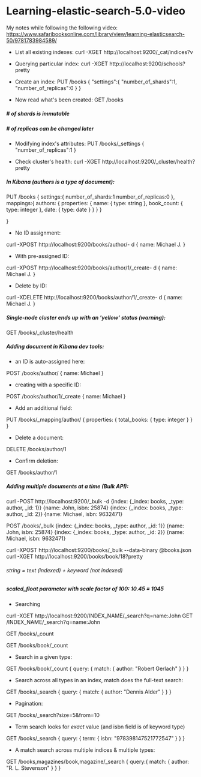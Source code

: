 # Learning-elastic-search-5.0-video

My notes while following the following video: https://www.safaribooksonline.com/library/view/learning-elasticsearch-50/9781783984589/


- List all existing indexes: 
curl -XGET http://localhost:9200/_cat/indices?v

- Querying particular index:
curl -XGET http://localhost:9200/schools?pretty

- Create an index:
PUT /books
{
	"settings":{
		"number_of_shards":1,
		"number_of_replicas":0
	}
}

- Now read what's been created: 
GET /books

##### \# of shards is immutable
##### \# of replicas can be changed later

- Modifying index's attributes:
PUT /books/_settings
{
	"number_of_replicas":1
}


- Check cluster's health:
curl -XGET http://localhost:9200/_cluster/health?pretty

##### In Kibana (authors is a type of document): 

PUT /books
{
settings:{
	number_of_shards:1
	number_of_replicas:0
},
mappings:{
	authors: {
		properties: {
			name: {
				type: string
			},
			book_count: {
				type: integer
			},
			date: {
				type: date
			}
		}
	}
}

}

- No ID assignment:

curl -XPOST http://localhost:9200/books/author/- d
{
	name: Michael J.
}


- With pre-assigned ID:

curl -XPOST http://localhost:9200/books/author/1/_create- d
{
	name: Michael J.
}

- Delete by ID:

curl -XDELETE http://localhost:9200/books/author/1/_create- d
{
	name: Michael J.
}

##### Single-node cluster ends up with an 'yellow' status (warning):

GET /books/_cluster/health

##### Adding document in Kibana dev tools:

- an ID is auto-assigned here: 

POST /books/author/
{
	name: Michael
}

- creating with a specific ID:

POST /books/author/1/_create
{
	name: Michael
}

- Add an additional field:

PUT /books/_mapping/author/
{
properties: 
{
	total_books:
	{
		type: integer
	}
}
}

- Delete a document: 

DELETE /books/author/1

- Confirm deletion: 

GET /books/author/1

##### Adding multiple documents at a time (Bulk API):

curl -POST http://localhost:9200/_bulk -d
{index: {_index: books, _type: author, _id: 1}}
{name: John, isbn: 25874}
{index: {_index: books, _type: author, _id: 2}}
{name: Michael, isbn: 9632471}

POST /books/_bulk
{index: {_index: books, _type: author, _id: 1}}
{name: John, isbn: 25874}
{index: {_index: books, _type: author, _id: 2}}
{name: Michael, isbn: 9632471}

curl -XPOST http://localhost:9200/books/_bulk --data-binary @books.json
curl -XGET http://localhost:9200/books/book/18?pretty

###### string = text (indexed) + keyword (not indexed)
##### scaled_float parameter with scale factor of 100: 10.45 = 1045

- Searching

curl -XGET http://localhost:9200/INDEX_NAME/_search?q=name:John
GET /INDEX_NAME/_search?q=name:John

GET /books/_count

GET /books/book/_count

- Search in a given type: 

GET /books/book/_count
{
	query: {
		match: {
			author: "Robert Gerlach"
		}
	}
}

- Search across all types in an index, match does the full-text search: 

GET /books/_search
{
	query: {
		match: {
			author: "Dennis Alder"
		}
	}
}

- Pagination: 

GET /books/_search?size=5&from=10

- Term search looks for *exact* value (and isbn field is of keyword type)

GET /books/_search
{
	query: {
		term: {
			isbn: "978398147521772547"
		}
	}
}

- A match search across multiple indices & multiple types:

GET /books,magazines/book,magazine/_search
{
	query:{
		match: {
			author: "R. L. Stevenson"
		}
	}
}












